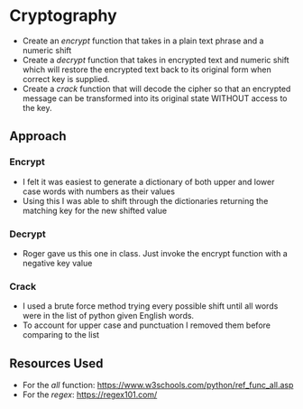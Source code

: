 # Cryptography

- Create an *encrypt* function that takes in a plain text phrase and a numeric shift
- Create a *decrypt* function that takes in encrypted text and numeric shift which will restore the encrypted text back to its original form when correct key is supplied.
- Create a *crack* function that will decode the cipher so that an encrypted message can be transformed into its original state WITHOUT access to the key.

## Approach

### Encrypt

- I felt it was easiest to generate a dictionary of both upper and lower case words with numbers as their values
- Using this I was able to shift through the dictionaries returning the matching key for the new shifted value

### Decrypt

- Roger gave us this one in class. Just invoke the encrypt function with a negative key value

### Crack

- I used a brute force method trying every possible shift until all words were in the list of python given English words.
- To account for upper case and punctuation I removed them before comparing to the list

## Resources Used

- For the *all* function: https://www.w3schools.com/python/ref_func_all.asp
- For the *regex*: https://regex101.com/
